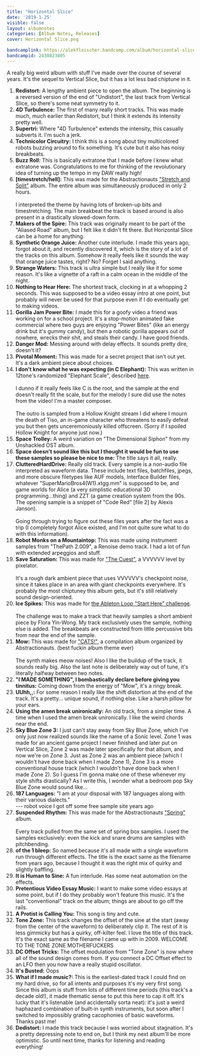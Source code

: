 ```yaml
---
title: "Horizontal Slice"
date: '2019-1-25'
visible: false
layout: albumnotes
categories: [Album Notes, Releases]
cover: Horizontal Slice.png

bandcamplink: https://alekfleischer.bandcamp.com/album/horizontal-slice
bandcampid: 2438823805
---
```

A really big weird album with stuff I've made over the course of several years. It's the sequel to Vertical Slice, but it has a lot less bad chiptune in it.

1. **Redistort:** A lengthy ambient piece to open the album. The beginning is a reversed version of the end of "Undistort", the last track from Vertical Slice, so there's some neat symmetry to it.
2. **4D Turbulence:** The first of many really short tracks. This was made much, much earlier than Redistort, but I think it extends its intensity pretty well.
3. **Supertri:** Where "4D Turbulence" extends the intensity, this casually subverts it. I'm such a jerk.
4. **Technicolor Circuitry:** I think this is a song about tiny multicolored robots buzzing around to fix something. It's cute but it also has noisy breakbeats.
5. **Buzz Roll:** This is basically extratone that I made before I knew what extratone was. Congratulations to me for thinking of the revolutionary idea of turning up the tempo in my DAW really high!
6. **[timestretch/hell]:** This was made for the Abstractionauts ["Stretch and Split"](https://2hac.bandcamp.com/album/stretch-and-split-2hac-volume-2) album. The entire album was simultaneously produced in only 2 hours.<br><br>
I interpreted the theme by having lots of broken-up bits and timestretching. The main breakbeat the track is based around is also present in a drastically slowed-down form.
7. **Makers of the Spire:** This track was originally meant to be part of the "Aliased Road" album, but I felt like it didn't fit there. But Horizontal Slice can be a home for anything.
8. **Synthetic Orange Juice:** Another cute interlude. I made this years ago, forgot about it, and recently discovered it, which is the story of a lot of the tracks on this album. Somehow it really feels like it sounds the way that orange juice tastes, right? No? Forget I said anything.
9. **Strange Waters:** This track is ultra simple but I really like it for some reason. It's like a vignette of a raft in a calm ocean in the middle of the night.
10. **Nothing to Hear Here:** The shortest track, clocking in at a whopping 2 seconds. This was supposed to be a video essay intro at one point, but probably will never be used for that purpose even if I do eventually get to making videos.
11. **Gorilla Jam Power Bite:** I made this for a goofy video a friend was working on for a school project. It's a stop-motion animated fake commercial where two guys are enjoying "Power Bites" (like an energy drink but it's gummy candy), but then a robotic gorilla appears out of nowhere, wrecks their shit, and steals their candy. I have good friends.
12. **Danger Mod:** Messing around with delay effects. It sounds pretty dire, doesn't it?
13. **Pivotal Moment:** This was made for a secret project that isn't out yet. It's a dark ambient piece about choices.
14. **I don't know what he was expecting (in C Elephant):** This was written in 12tone's randomized "Elephant Scale", described [here](https://youtu.be/f4eXdIlXZ7k).<br><br>
I dunno if it really feels like C is the root, and the sample at the end doesn't really fit the scale, but for the melody I sure did use the notes from the video! I'm a master composer.<br><br>
The outro is sampled from a Hollow Knight stream I did where I mourn the death of Tiso, an in-game character who threatens to easily defeat you but then gets unceremoniously killed offscreen. (Sorry if I spoiled Hollow Knight for anyone just now.)
15. **Space Trolley:** A weird variation on "The Dimensional Siphon" from my Unshackled OST album.
16. **Space doesn't sound like this but I thought it would be fun to use these samples so please be nice to me:** The title says it all, really.
17. **ClutteredHardDrive:** Really old track. Every sample is a non-audio file interpreted as waveform data. These include text files, batchfiles, jpegs, and more obscure filetypes like AUF models, Interface Builder files, whatever "SuperMarioBros4(W1).xtgg.mm" is supposed to be, and game worlds for Alice (a very simplistic educational 3D programming...thing) and ZZT (a game creation system from the 90s. The opening sample  is a snippet of "Code Red" [file 2] by Alexis Janson).<br><br>
Going through trying to figure out these files years after the fact was a trip (I completely forgot Alice existed, and I'm not quite sure what to do with this information).
18. **Robot Monks on a Mountaintop:** This was made using instrument samples from "ThePath 2.009", a Renoise demo track. I had a lot of fun with extended arpeggios and stuff.
19. **Save Saturation:** This was made for ["The Cuest"](http://distractionware.com/forum/index.php?topic=3618.msg36271), a VVVVVV level by pixelator.<br><br>
It's a rough dark ambient piece that uses VVVVVV's checkpoint noise, since it takes place in an area with giant checkpoints everywhere. It's probably the most chiptuney this album gets, but it's still relatively sound design-oriented.
20. **Ice Spikes:** This was made for [the Ableton Loop "Start Here" challenge](https://loop.ableton.com/2018/start-here/).<br><br>
The challenge was to make a track that heavily samples a short ambient piece by Flora Yin-Wong. My track exclusively uses the sample, nothing else is added. The breakbeats are constructed from little percussive bits from near the end of the sample.
21. **Mow:** This was made for ["CATS!"](https://2hac.bandcamp.com/album/cats-2hac-volume-3), a compilation album organized by Abstractionauts. (best fuckin album theme ever)<br><br>
The synth makes meow noises! Also I like the buildup of the track, it sounds really big. Also the last note is deliberately way out of tune, it's literally halfway between two notes.
22. **"I MADE SOMETHING", I bombastically declare before giving you tinnitus:** Coming down from the energy of "Mow", it's a ringy break.
23. **UUhh,,:** For some reason I really like the shift distortion at the end of the track. It's a pretty... unique sound, if nothing else. Like a harsh pillow for your ears.
24. **Using the amen break unironically:** An old track, from a simpler time. A time when I used the amen break unironically. I like the weird chords near the end.
25. **Sky Blue Zone 3:** I just can't stay away from Sky Blue Zone, which I've only just now realized sounds like the name of a Sonic level. Zone 1 was made for an ancient game project I never finished and later put on Vertical Slice, Zone 2 was made later specifically for that album, and now we're on Zone 3. Just as Zone 2 was an ambient piece (which I wouldn't have done back when I made Zone 1), Zone 3 is a more conventional house track (which I wouldn't have done back when I made Zone 2). So I guess I'm gonna make one of these whenever my style shifts drastically? As I write this, I wonder what a bedroom pop Sky Blue Zone would sound like...
26. **187 Languages:** "I am at your disposal with 187 languages along with their various dialects."<br>
--- robot voice I got off some free sample site years ago
27. **Suspended Rhythm:** This was made for the Abstractionauts ["Spring"](https://2hac.bandcamp.com/album/spring-may-2018) album.<br><br>
Every track pulled from the same set of spring box samples. I used the samples exclusively: even the kick and snare drums are samples with pitchbending.
28. **of the 1 bleep:** So named because it's all made with a single waveform run through different effects. The title is the exact same as the filename from years ago, because I thought it was the right mix of quirky and slightly baffling.
29. **It is Human to Sine:** A fun interlude. Has some neat automation on the effects.
30. **Pretentious Video Essay Music:** I want to make some video essays at some point, but if I do they probably won't feature this music. It's the last "conventional" track on the album; things are about to go off the rails.
31. **A Protist is Calling You:** This song is tiny and cute.
32. **Tone Zone:** This track changes the offset of the sine at the start (away from the center of the waveform) to deliberately clip it. The rest of it is less gimmicky but has a quirky, off-kilter feel. I love the title of this track. It's the exact same as the filename I came up with in 2009. WELCOME TO THE TONE ZONE MOTHERFUCKERS
33. **DC Offset Tricks:** The offset modulation from "Tone Zone" is now where all of the sound design comes from. If you connect a DC Offset effect to an LFO then you now have a really stupid oscillator.
34. **It's Busted:** Oops
35. **What if I made music?:** This is the earliest-dated track I could find on my hard drive, so for all intents and purposes it's my very first song. Since this album is stuff from lots of different time periods (this track's a decade old!), it made thematic sense to put this here to cap it off. It's lucky that it's listenable (and accidentally sorta neat): it's just a weird haphazard combination of built-in synth instruments, but soon after I switched to impossibly grating cacophonies of basic waveforms. Thanks past me!
36. **Dedistort:** I made this track because I was worried about stagnation. It's a pretty depressing note to end on, but I think my next album'll be more optimistic. So until next time, thanks for listening and reading everything!

